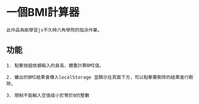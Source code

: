 # 一個BMI計算器
```
此作品為剛學習js不久時六角學院的指派作業。
```
## 功能
```
1. 點擊按鈕依據輸入的身高、體重計算BMI值。

2. 雖出的BMI結果會傳入localStorage 並顯示在頁面下方，可以點擊要刪除的結果進行刪除。

3. 限制不能輸入空值或小於等於0的整數
```
